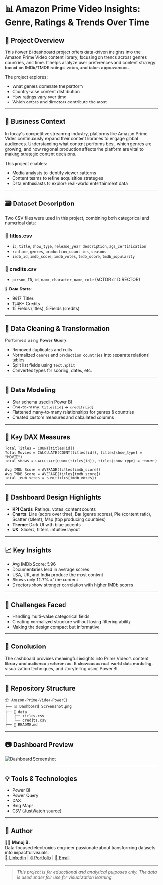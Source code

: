 
# 📊 Amazon Prime Video Insights: Genre, Ratings & Trends Over Time

## 🚀 Project Overview  
This Power BI dashboard project offers data-driven insights into the Amazon Prime Video content library, focusing on trends across genres, countries, and time. It helps analyze user preferences and content strategy based on IMDb/TMDB ratings, votes, and talent appearances.

The project explores:
- What genres dominate the platform
- Country-wise content distribution
- How ratings vary over time
- Which actors and directors contribute the most

---

## 🎯 Business Context  
In today's competitive streaming industry, platforms like Amazon Prime Video continuously expand their content libraries to engage global audiences. Understanding what content performs best, which genres are growing, and how regional production affects the platform are vital to making strategic content decisions.

This project enables:
- Media analysts to identify viewer patterns
- Content teams to refine acquisition strategies
- Data enthusiasts to explore real-world entertainment data

---

## 🗃️ Dataset Description

Two CSV files were used in this project, combining both categorical and numerical data:

### 📁 titles.csv
- `id`, `title`, `show_type`, `release_year`, `description`, `age_certification`
- `runtime`, `genres`, `production_countries`, `seasons`
- `imdb_id`, `imdb_score`, `imdb_votes`, `tmdb_score`, `tmdb_popularity`

### 📁 credits.csv
- `person_ID`, `id`, `name`, `character_name`, `role` (ACTOR or DIRECTOR)

🔢 **Data Stats**:
- 9617 Titles  
- 124K+ Credits  
- 15 Fields (titles), 5 Fields (credits)

---

## 🧹 Data Cleaning & Transformation

Performed using **Power Query**:
- Removed duplicates and nulls  
- Normalized `genres` and `production_countries` into separate relational tables  
- Split list fields using `Text.Split`  
- Converted types for scoring, dates, etc.

---

## 🧠 Data Modeling

- Star schema used in Power BI  
- One-to-many: `titles[id]` → `credits[id]`  
- Flattened many-to-many relationships for genres & countries  
- Created custom measures and calculated columns

---

## 🧮 Key DAX Measures

```dax
Total Titles = COUNT(titles[id])
Total Movies = CALCULATE(COUNT(titles[id]), titles[show_type] = "MOVIE")
Total Shows = CALCULATE(COUNT(titles[id]), titles[show_type] = "SHOW")

Avg IMDb Score = AVERAGE(titles[imdb_score])
Avg TMDB Score = AVERAGE(titles[tmdb_score])
Total IMDb Votes = SUM(titles[imdb_votes])
```

---

## 🎨 Dashboard Design Highlights

- **KPI Cards**: Ratings, votes, content counts  
- **Charts**: Line (score over time), Bar (genre scores), Pie (content ratio), Scatter (talent), Map (top producing countries)  
- **Theme**: Dark UI with blue accents  
- **UX**: Slicers, filters, intuitive layout

---

## 📈 Key Insights

- Avg IMDb Score: 5.96  
- Documentaries lead in average scores  
- USA, UK, and India produce the most content  
- Shows only 12.7% of the content  
- Directors show stronger correlation with higher IMDb scores

---

## 🧩 Challenges Faced

- Handling multi-value categorical fields  
- Creating normalized structure without losing filtering ability  
- Making the design compact but informative

---

## 🔮 Conclusion

The dashboard provides meaningful insights into Prime Video's content library and audience preferences. It showcases real-world data modeling, visualization techniques, and storytelling using Power BI.

---

## 📁 Repository Structure

```
📦 Amazon-Prime-Video-PowerBI
├── 📊 Dashboard Screenshot.png
├── 📂 data
│   ├── titles.csv
│   └── credits.csv
├── 📄 README.md
```

---

## 📷 Dashboard Preview

![Dashboard Screenshot](dab43e15-e928-410e-9035-c2743c44bb05.png)

---

## 💡 Tools & Technologies

- Power BI  
- Power Query  
- DAX  
- Bing Maps  
- CSV (JustWatch source)

---

## 📌 Author

**👨‍💻 Manoj B.**  
Data-focused electronics engineer passionate about transforming datasets into impactful visuals.  
[🔗 LinkedIn](#) | [🌐 Portfolio](#) | [📧 Email](#)

---

> _This project is for educational and analytical purposes only. The data is used under fair use for visualization learning._
